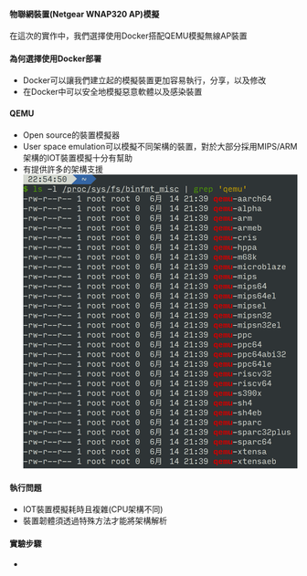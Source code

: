#### 物聯網裝置(Netgear WNAP320 AP)模擬
在這次的實作中，我們選擇使用Docker搭配QEMU模擬無線AP裝置
#### 為何選擇使用Docker部署
- Docker可以讓我們建立起的模擬裝置更加容易執行，分享，以及修改
- 在Docker中可以安全地模擬惡意軟體以及感染裝置
#### QEMU
- Open source的裝置模擬器
- User space emulation可以模擬不同架構的裝置，對於大部分採用MIPS/ARM架構的IOT裝置模擬十分有幫助
- 有提供許多的架構支援\
![QEMU](qemulist.png)


#### 執行問題
- IOT裝置模擬耗時且複雜(CPU架構不同)
- 裝置韌體須透過特殊方法才能將架構解析

#### 實驗步驟
- 
